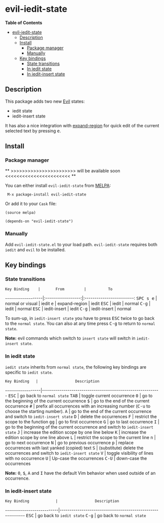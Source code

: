 # evil-iedit-state

<!-- markdown-toc start - Don't edit this section. Run M-x markdown-toc/generate-toc again -->
**Table of Contents**

- [evil-iedit-state](#evil-iedit-state)
    - [Description](#description)
    - [Install](#install)
        - [Package manager](#package-manager)
        - [Manually](#manually)
    - [Key bindings](#key-bindings)
        - [State transitions](#state-transitions)
        - [In iedit state](#in-iedit-state)
        - [In iedit-insert state](#in-iedit-insert-state)

<!-- markdown-toc end -->

## Description

This package adds two new [Evil][evil-link] states:
- iedit state
- iedit-insert state

It has also a nice integration with [expand-region][] for quick edit
of the current selected text by pressing <kbd>e</kbd>.

## Install

### Package manager

** >>>>>>>>>>>>>>>>>>>>>>> will be available soon <<<<<<<<<<<<<<<<<<<<<<< **

You can either install `evil-iedit-state` from [MELPA][melpa-link]:

```
 M-x package-install evil-iedit-state
```

Or add it to your `Cask` file:

```elisp
(source melpa)

(depends-on "evil-iedit-state")
```

### Manually

Add `evil-iedit-state.el` to your load path. `evil-iedit-state` requires
both `iedit` and `evil` to be installed.

## Key bindings

### State transitions

    Key Binding    |       From         |          To
-------------------|:------------------:|:-------------------------:
<kbd>SPC s e</kbd> | normal or visual   | iedit
<kbd>e</kbd>       | expand-region      | iedit
<kbd>ESC</kbd>     | iedit              | normal
<kbd>C-g</kbd>     | iedit              | normal
<kbd>ESC</kbd>     | iedit-insert       | iedit
<kbd>C-g</kbd>     | iedit-insert       | normal

To sum-up, in `iedit-insert state` you have to press <kbd>ESC</kbd> twice to
go back to the `normal state`. You can also at any time press <kbd>C-g</kbd>
to return to `normal state`.

**Note:** evil commands which switch to `insert state` will switch in
`iedit-insert state`.

### In iedit state

`iedit state` inherits from `normal state`, the following key bindings are
specific to `iedit state`.

    Key Binding   |                 Description
------------------|------------------------------------------------------------
<kbd>ESC</kbd>    | go back to `normal state`
<kbd>TAB</kbd>    | toggle current occurrence
<kbd>0</kbd>      | go to the beginning of the current occurrence
<kbd>$</kbd>      | go to the end of the current occurrence
<kbd>#</kbd>      | prefix all occurrences with an increasing number (<kbd>C-u</kbd> to choose the starting number).
<kbd>A</kbd>      | go to the end of the current occurrence and switch to `iedit-insert state`
<kbd>D</kbd>      | delete the occurrences
<kbd>F</kbd>      | restrict the scope to the function
<kbd>gg</kbd>     | go to first occurrence
<kbd>G</kbd>      | go to last occurrence
<kbd>I</kbd>      | go to the beginning of the current occurrence and switch to `iedit-insert state`
<kbd>J</kbd>      | increase the edition scope by one line below
<kbd>K</kbd>      | increase the edition scope by one line above
<kbd>L</kbd>      | restrict the scope to the current line
<kbd>n</kbd>      | go to next occurrence
<kbd>N</kbd>      | go to previous occurrence
<kbd>p</kbd>      | replace occurrences with last yanked (copied) text
<kbd>S</kbd>      | (substitute) delete the occurrences and switch to `iedit-insert state`
<kbd>V</kbd>      | toggle visibility of lines with no occurrence
<kbd>U</kbd>      | Up-case the occurrences
<kbd>C-U</kbd>    | down-case the occurrences

**Note:** <kbd>0</kbd>, <kbd>$</kbd>, <kbd>A</kbd> and <kbd>I</kbd> have the
default Vim behavior when used outside of an occurrence.

### In iedit-insert state

    Key Binding            |                 Description
---------------------------|------------------------------------------------------------
<kbd>ESC</kbd>             | go back to `iedit state`
<kbd>C-g</kbd>             | go back to `normal state`

[melpa-link]: http://melpa.org/
[evil-link]: https://gitorious.org/evil/pages/Home
[iedit]: https://github.com/tsdh/iedit
[expand-region]: https://github.com/magnars/expand-region.el
